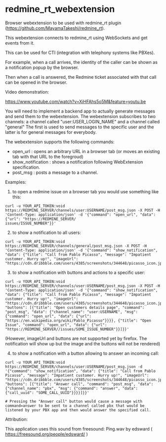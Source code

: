 # redmine_rt_webextension
Browser webextension to be used with redmine_rt plugin (https://github.com/MayamaTakeshi/redmine_rt).

This webextension connects to redmine_rt using WebSockets and get events from it.

This can be used for CTI (integration with telephony systems like PBXes). 

For example, when a call arrives, the identity of the caller can be shown as a notification popup by the browser.

Then when a call is answered, the Redmine ticket associated with that call can be opened in the browser.

Video demonstration:

https://www.youtube.com/watch?v=XiHFAhs5o5M&feature=youtu.be


You will need to implement a backend app to actually generate messages and send them to the webextension.
The webextension subscribes to two channels:
  a channel called "user:USER_LOGIN_NAME"
and 
  a channel called "general"
The first is used to send messages to the specific user and the latter is for general messages for everybody.

The webextension supports the following commands:
  - open_url : opens an arbitrary URL in a browser tab (or moves an existing tab with that URL to the foregroud)
  - show_notification : shows a notification following WebExtension specification.
  - post_msg : posts a message to a channel.

Examples:

1) to open a redmine issue on a browser tab you would use something like this:

```
curl -u YOUR_API_TOKEN:void https://REDMINE_SERVER/channels/user:USERNAME/post_msg.json -X POST -H 'Content-Type: application/json' -d '{"command": "open_url", "data": {"url": "https://REDMINE_SERVER/
issues/ISSUE_NUMBER"}}'
```

2) to show a notification to all users:
```
curl -u YOUR_API_TOKEN:void https://REDMINE_SERVER/channels/general/post_msg.json -X POST -H 'Content-Type: application/json' -d '{"command": "show_notification", "data": {"title": "Call from Pablo Picasso", "message": "Impatient customer. Hurry up!", "imageUrl": "https://cdn.dribbble.com/users/4385/screenshots/344648/picasso_icon.jpg"}}'
```

3) to show a notification with buttons and actions to a specific user:
```
curl -u YOUR_API_TOKEN:void https://REDMINE_SERVER/channels/user:USERNAME/post_msg.json -X POST -H 'Content-Type: application/json' -d '{"command": "show_notification", "data": {"title": "Call from Pablo Picasso", "message": "Impatient customer. Hurry up!", "imageUrl": "https://cdn.dribbble.com/users/4385/screenshots/344648/picasso_icon.jpg", "buttons": [{"title": "Open customers details page", "command": "post_msg", "data": {"channel_name": "user:USERNAME", "msg": {"command": "open_url", "data": {"url": "https://en.wikipedia.org/wiki/Pablo_Picasso"}}}}, {"title": "Open Issue", "command": "open_url", "data": {"url": "https://REDMINE_SERVER//issues/SOME_ISSUE_NUMBER"}}]}}'
```
(However, imageUrl and buttons are not supported yet by firefox. The notification will show up but the image and the buttons will not be rendered)

4) to show a notification with a button allowing to answer an incoming call:
```
curl -u YOUR_API_TOKEN:void https://REDMINE_SERVER/channels/user:USERNAME/post_msg.json -d '{"command": "show_notification", "data": {"title": "Call from Pablo Picasso", "message": "Impatient customer. Hurry up!", "imageUrl": "https://cdn.dribbble.com/users/4385/screenshots/344648/picasso_icon.jpg", "buttons": [{"title": "Answer call", "command": "post_msg", "data": {"channel_name": "pbx", "msg": {"command": "answer", "data": {"call_uuid": "SOME_CALL_UUID"}}}}]}}'

# Pressing the "Answer call" button would cause a message with command=answer to be sent to a channel called pbx that would be listened by your PBX app and then would answer the specified call.
```


Attribution:

This application uses this sound from freesound:
Ping.wav by edsward ( https://freesound.org/people/edsward/ )

